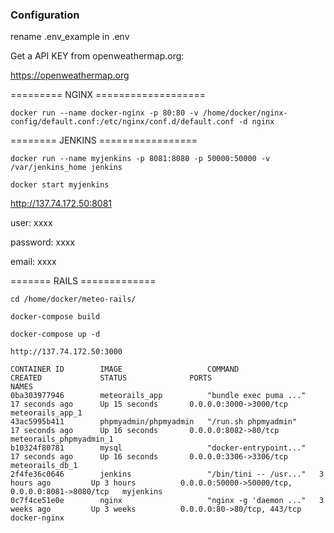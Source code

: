 ### Configuration
rename .env_example in .env

Get a API KEY from openweathermap.org:

https://openweathermap.org



========= NGINX ===================
```
docker run --name docker-nginx -p 80:80 -v /home/docker/nginx-config/default.conf:/etc/nginx/conf.d/default.conf -d nginx
```

======== JENKINS =================
```
docker run --name myjenkins -p 8081:8080 -p 50000:50000 -v /var/jenkins_home jenkins
```
```
docker start myjenkins
```
http://137.74.172.50:8081

user: xxxx

password: xxxx

email: xxxx

======= RAILS =============
```
cd /home/docker/meteo-rails/
```
```
docker-compose build
```
```
docker-compose up -d
```
```
http://137.74.172.50:3000
```


```
CONTAINER ID        IMAGE                   COMMAND                  CREATED             STATUS              PORTS                                              NAMES
0ba303977946        meteorails_app          "bundle exec puma ..."   17 seconds ago      Up 15 seconds       0.0.0.0:3000->3000/tcp                             meteorails_app_1
43ac5995b411        phpmyadmin/phpmyadmin   "/run.sh phpmyadmin"     17 seconds ago      Up 16 seconds       0.0.0.0:8082->80/tcp                               meteorails_phpmyadmin_1
b10324f80781        mysql                   "docker-entrypoint..."   17 seconds ago      Up 16 seconds       0.0.0.0:3306->3306/tcp                             meteorails_db_1
2f4fe36c0646        jenkins                 "/bin/tini -- /usr..."   3 hours ago         Up 3 hours          0.0.0.0:50000->50000/tcp, 0.0.0.0:8081->8080/tcp   myjenkins
0c7f4ce51e0e        nginx                   "nginx -g 'daemon ..."   3 weeks ago         Up 3 weeks          0.0.0.0:80->80/tcp, 443/tcp                        docker-nginx
```

